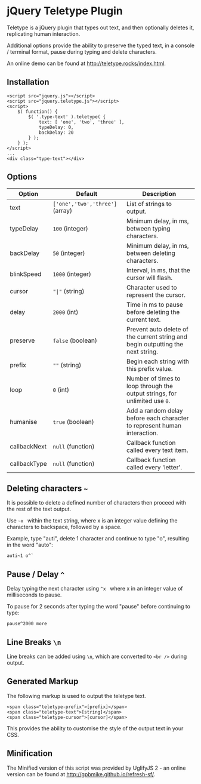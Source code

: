 jQuery Teletype Plugin
======================

Teletype is a jQuery plugin that types out text, and then optionally deletes it, replicating human interaction.

Additional options provide the ability to preserve the typed text, in a console / terminal format, pause during typing and delete characters.

An online demo can be found at <http://teletype.rocks/index.html>.

Installation
---

    <script src="jquery.js"></script>
	<script src="jquery.teletype.js"></script>
	<script>
		$( function() {
			$( '.type-text' ).teletype( {
				text: [ 'one', 'two', 'three' ],
				typeDelay: 0,
				backDelay: 20
			} );
		} );
	</script>
	...
	<div class="type-text"></div>

Options
-------

   
 Option       | Default                             | Description
--------------|-------------------------------------|------------
 text         | `['one','two','three']` (array)     | List of strings to output.     
 typeDelay    | `100` (integer)                     | Minimum delay, in ms, between typing characters.    
 backDelay    | `50` (integer)                      | Minimum delay, in ms, between deleting characters.
 blinkSpeed   | `1000` (integer)                    | Interval, in ms, that the cursor will flash.
 cursor       | <code>"&#124;"</code> (string)      | Character used to represent the cursor.
 delay        | `2000` (int)                        | Time in ms to pause before deleting the current text.
 preserve     | `false` (boolean)                   | Prevent auto delete of the current string and begin outputting the next string.
 prefix       | `""` (string)                       | Begin each string with this prefix value.
 loop         | `0` (int)                           | Number of times to loop through the output strings, for unlimited use `0`.
 humanise     | `true` (boolean)                    | Add a random delay before each character to represent human interaction.
 callbackNext | `null` (function)                   | Callback function called every text item.
 callbackType | `null` (function)                   | Callback function called every 'letter'.

Deleting characters `~`
---

It is possible to delete a defined number of characters then proceed with the rest of the text output. 

Use `~x ` within the text string, where x is an integer value defining the characters to backspace, followed by a space.

Example, type "auti", delete 1 character and continue to type "o", resulting in the word "auto":

```
auti~1 o^`
```

Pause / Delay `^`
---

Delay typing the next character using `^x ` where x in an integer value of milliseconds to pause.

To pause for 2 seconds after typing the word "pause" before continuing to type: 

```
pause^2000 more
```

Line Breaks `\n`
---

Line breaks can be added using `\n`, which are converted to `<br />` during output.

Generated Markup
---

The following markup is used to output the teletype text.

```
<span class="teletype-prefix">[prefix]</span>
<span class="teletype-text">[string]</span>
<span class="teletype-cursor">[cursor]</span>
```
    
This provides the ability to customise the style of the output text in your CSS.

Minification
---

The Minified version of this script was provided by UglifyJS 2 - an online version can be found at <http://gpbmike.github.io/refresh-sf/>.
